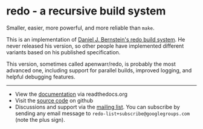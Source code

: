 # redo - a recursive build system

Smaller, easier, more powerful, and more reliable than `make`.

This is an implementation of [Daniel J. Bernstein's redo
build system](http://cr.yp.to/redo.html).  He never released his
version, so other people have implemented different variants based on his
published specification.

This version, sometimes called apenwarr/redo, is probably the most advanced
one, including support for parallel builds, improved logging, and helpful
debugging features.

---

- View the [documentation](https://redo.rtfd.io) via readthedocs.org
- Visit the [source code](https://github.com/apenwarr/redo) on github
- Discussions and support via the
    [mailing list](https://groups.google.com/group/redo-list).
    You can subscribe by sending any email message to
    `redo-list+subscribe@googlegroups.com` (note the plus sign).
